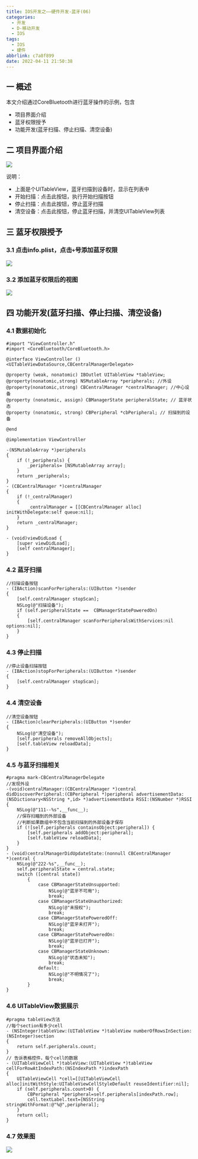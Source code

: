 ```yaml
---
title: IOS开发之——硬件开发-蓝牙(06)
categories:
  - 开发
  - D-移动开发
  - IOS
tags:
  - IOS
  - 硬件
abbrlink: c7a8f899
date: 2022-04-11 21:50:38
---
```

## 一 概述

本文介绍通过CoreBluetooth进行蓝牙操作的示例，包含

* 项目界面介绍
* 蓝牙权限授予
* 功能开发(蓝牙扫描、停止扫描、清空设备)

<!--more-->

## 二 项目界面介绍

![][1]

说明：

* 上面是个UITableView，蓝牙扫描到设备时，显示在列表中
* 开始扫描：点击此按钮，执行开始扫描按钮
* 停止扫描：点击此按钮，停止蓝牙扫描
* 清空设备：点击此按钮，停止蓝牙扫描，并清空UITableView列表

## 三 蓝牙权限授予

### 3.1 点击info.plist，点击`+`号添加蓝牙权限
![][2]
### 3.2 添加蓝牙权限后的视图

![][3]

## 四 功能开发(蓝牙扫描、停止扫描、清空设备)

### 4.1 数据初始化

```
#import "ViewController.h"
#import <CoreBluetooth/CoreBluetooth.h>

@interface ViewController ()<UITableViewDataSource,CBCentralManagerDelegate>

@property (weak, nonatomic) IBOutlet UITableView *tableView;
@property(nonatomic,strong) NSMutableArray *peripherals; //外设
@property(nonatomic,strong) CBCentralManager *centralManager; //中心设备
@property (nonatomic, assign) CBManagerState peripheralState; // 蓝牙状态
@property (nonatomic, strong) CBPeripheral *cbPeripheral; // 扫描到的设备

@end

@implementation ViewController

-(NSMutableArray *)peripherals
{
    if (!_peripherals) {
        _peripherals= [NSMutableArray array];
    }
    return _peripherals;
}
- (CBCentralManager *)centralManager
{
    if (!_centralManager)
    {
        _centralManager = [[CBCentralManager alloc] initWithDelegate:self queue:nil];
    }
    return _centralManager;
}

- (void)viewDidLoad {
    [super viewDidLoad];
    [self centralManager];
}
```

### 4.2 蓝牙扫描

```
//扫描设备按钮
- (IBAction)scanForPeripherals:(UIButton *)sender
{
    [self.centralManager stopScan];
    NSLog(@"扫描设备");
    if (self.peripheralState ==  CBManagerStatePoweredOn)
    {
        [self.centralManager scanForPeripheralsWithServices:nil options:nil];
    }
}
```

### 4.3 停止扫描

```
//停止设备扫描按钮
- (IBAction)stopForPeripherals:(UIButton *)sender
{
    [self.centralManager stopScan];
}
```

### 4.4 清空设备

```
//清空设备按钮
- (IBAction)clearPeripherals:(UIButton *)sender
{
    NSLog(@"清空设备");
    [self.peripherals removeAllObjects];
    [self.tableView reloadData];
}
```

### 4.5 与蓝牙扫描相关

```
#pragma mark-CBCentralManagerDelegate
//发现外设
-(void)centralManager:(CBCentralManager *)central didDiscoverPeripheral:(CBPeripheral *)peripheral advertisementData:(NSDictionary<NSString *,id> *)advertisementData RSSI:(NSNumber *)RSSI
{
    NSLog(@"111--%s",__func__);
    //保存扫瞄到的外部设备
    //判断如果数组中不包含当前扫描到的外部设备才保存
    if (![self.peripherals containsObject:peripheral]) {
        [self.peripherals addObject:peripheral];
        [self.tableView reloadData];
    }
}
- (void)centralManagerDidUpdateState:(nonnull CBCentralManager *)central {
    NSLog(@"222-%s",__func__);
    self.peripheralState = central.state;
    switch ([central state])
        {
            case CBManagerStateUnsupported:
                NSLog(@"蓝牙不可用");
                break;
            case CBManagerStateUnauthorized:
                NSLog(@"未授权");
                break;
            case CBManagerStatePoweredOff:
                NSLog(@"蓝牙未打开");
                break;
            case CBManagerStatePoweredOn:
                NSLog(@"蓝牙已打开");
                break;
            case CBManagerStateUnknown:
                NSLog(@"状态未知");
                break;
            default:
                NSLog(@"不明情况了");
                break;
        }
}
```

### 4.6 UITableView数据展示

```
#pragma tableView方法
//每个section有多少cell
- (NSInteger)tableView:(UITableView *)tableView numberOfRowsInSection:(NSInteger)section
{
    return self.peripherals.count;
}
// 告诉表格控件，每个cell的数据
- (UITableViewCell *)tableView:(UITableView *)tableView cellForRowAtIndexPath:(NSIndexPath *)indexPath
{
    UITableViewCell *cell=[[UITableViewCell alloc]initWithStyle:UITableViewCellStyleDefault reuseIdentifier:nil];
    if (self.peripherals.count>0) {
        CBPeripheral *peripheral=self.peripherals[indexPath.row];
        cell.textLabel.text=[NSString stringWithFormat:@"%@",peripheral];
    }
    return cell;
}
```

### 4.7 效果图
![][4]






[1]:https://cdn.staticaly.com/gh/PGzxc/CDN/master/blog-ios/ios-devices-06-view.png
[2]:https://cdn.staticaly.com/gh/PGzxc/CDN/master/blog-ios/ios-devices-06-info-bluetooth-usage.png
[3]:https://cdn.staticaly.com/gh/PGzxc/CDN/master/blog-ios/ios-devices-06-info-bluetooth-view.png
[4]:https://cdn.staticaly.com/gh/PGzxc/CDN/master/blog-ios/ios-devices-06-corebluetooth-preview.gif